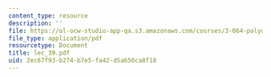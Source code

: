 ```yaml
---
content_type: resource
description: ''
file: https://ol-ocw-studio-app-qa.s3.amazonaws.com/courses/3-064-polymer-engineering-fall-2003/2ec67f93b274b7e5fa42d5a656ca8f18_lec_39.pdf
file_type: application/pdf
resourcetype: Document
title: lec_39.pdf
uid: 2ec67f93-b274-b7e5-fa42-d5a656ca8f18
---
```

